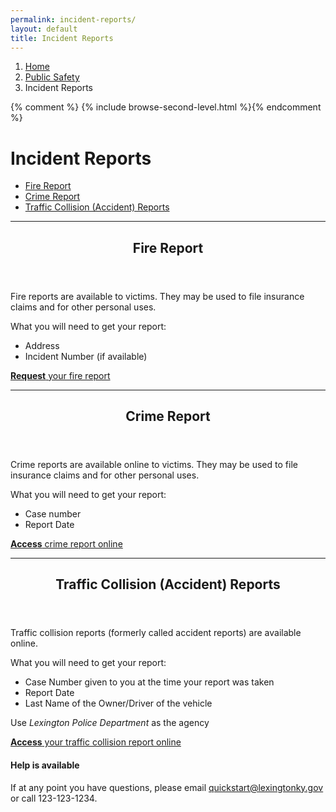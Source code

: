 ```yaml
---
permalink: incident-reports/
layout: default
title: Incident Reports
---
```


<ol class="breadcrumb">
    <li><a href="#">Home</a></li>
    <li><a href="{{ site.baseurl }}/browse/">Public Safety</a></li>
    <li class="active">Incident Reports</li>
</ol>
<div class="row">
    {% comment %} {% include browse-second-level.html %}{% endcomment %}
    <div class="col-md-9 col-sm-8">
        <h1 class="page-title">Incident Reports</h1>
      <div class="row">
        <div class="col-sm-6">
         <ul class="nav nav-stacked">
            <li><a href="#fire-report">Fire Report</a></li>
            <li><a href="#crime-report">Crime Report</a></li>
            <li><a href="#traffic-report">Traffic Collision (Accident) Reports</a></li>
        </ul>
            </div>
        </div>
        <hr />
        <article class="article-content" id="fire-report">
            <header>
                <h2>Fire Report</h2>
            </header>
            <p>Fire reports are available to victims. They may be used to file insurance claims and for other personal uses.</p>
            <p>What you will need to get your report:</p>
            <ul>
                <li>Address</li>
                <li>Incident Number (if available)</li>
            </ul>
            <div class="call-to-action"><i class="fa fa-fire fa-1x fa-fw"></i><a href="#"><b>Request</b> your fire report</a></div>
        </article>
        <hr />
        <article class="article-content" id="crime-report">
            <header>
                <h2>Crime Report</h2>
            </header>
            <p>Crime reports are available online to victims. They may be used to file insurance claims and for other personal uses.</p>
            <p>What you will need to get your report:</p>
            <ul>
                <li>Case number</li>
                <li>Report Date</li>
            </ul>
            <div class="call-to-action"><i class="fa fa-copy fa-1x fa-fw"></i><a href="#"><b>Access</b>  crime report online</a></div>
        </article>
        <hr />
        <article class="article-content" id="traffic-report">
            <header>
                <h2>Traffic Collision (Accident) Reports</h2>
            </header>
            <p>Traffic collision reports (formerly called accident reports) are available online.</p>
            <p>What you will need to get your report:</p>
            <ul>
                <li>Case Number given to you at the time your report was taken</li>
                <li>Report Date</li>
                <li>Last Name of the Owner/Driver of the vehicle</li>
            </ul>
            <p>Use <em>Lexington Police Department</em> as the agency</p>
            <div class="call-to-action"><i class="fa fa-car fa-1x fa-fw"></i><a href="#"><b>Access</b>  your traffic collision report online</a></div>
        </article>
        <div class="panel panel-default panel-help">
            <div class="panel-body text-center">
               <h4>Help is available</h4>

<p>If at any point you have questions, please email <a href="#">quickstart@lexingtonky.gov</a> or call 123-123-1234.</p>
            </div>
        </div>
    </div>
</div>

